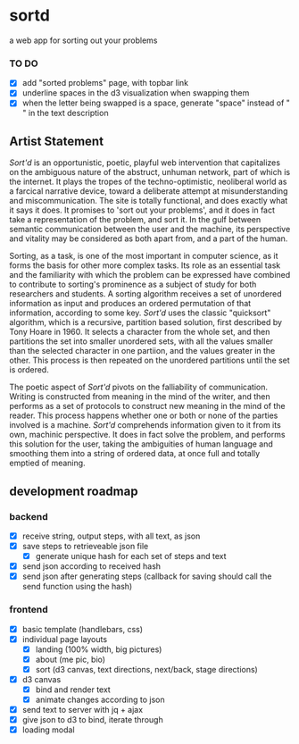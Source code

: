 # sortd
a web app for sorting out your problems

### TO DO

- [x] add "sorted problems" page, with topbar link
- [x] underline spaces in the d3 visualization when swapping them
- [x] when the letter being swapped is a space, generate "space" instead of " " in the text description

## Artist Statement

_Sort'd_ is an opportunistic, poetic, playful web intervention that capitalizes on the ambiguous nature of the abstruct, unhuman network, part of which is the internet. It plays the tropes of the techno-optimistic, neoliberal world as a farcical narrative device, toward a deliberate attempt at misunderstanding and miscommunication. The site is totally functional, and does exactly what it says it does. It promises to 'sort out your problems', and it does in fact take a representation of the problem, and sort it. In the gulf between semantic communication between the user and the machine, its perspective and vitality may be considered as both apart from, and a part of the human.

Sorting, as a task, is one of the most important in computer science, as it forms the basis for other more complex tasks. Its role as an essential task and the familiarity with which the problem can be expressed have combined to contribute to sorting's prominence as a subject of study for both researchers and students. A sorting algorithm receives a set of unordered information as input and produces an ordered permutation of that information, according to some key. _Sort'd_ uses the classic "quicksort" algorithm, which is a recursive, partition based solution, first described by Tony Hoare in 1960. It selects a character from the whole set, and then partitions the set into smaller unordered sets, with all the values smaller than the selected character in one partiion, and the values greater in the other. This process is then repeated on the unordered partitions until the set is ordered.

The poetic aspect of _Sort'd_ pivots on the falliability of communication. Writing is constructed from meaning in the mind of the writer, and then performs as a set of protocols to construct new meaning in the mind of the reader. This process happens whether one or both or none of the parties involved is a machine. _Sort'd_ comprehends information given to it from its own, machinic perspective. It does in fact solve the problem, and performs this solution for the user, taking the ambiguities of human language and smoothing them into a string of ordered data, at once full and totally emptied of meaning.

## development roadmap

### backend

- [x] receive string, output steps, with all text, as json
- [x] save steps to retrieveable json file
  - [x] generate unique hash for each set of steps and text
- [x] send json according to received hash
- [x] send json after generating steps (callback for saving should call the send function using the hash)

### frontend

- [x] basic template (handlebars, css)
- [x] individual page layouts
  - [x] landing (100% width, big pictures)
  - [x] about (me pic, bio)
  - [x] sort (d3 canvas, text directions, next/back, stage directions)
- [x] d3 canvas
  - [x] bind and render text
  - [x] animate changes according to json
- [x] send text to server with jq + ajax
- [x] give json to d3 to bind, iterate through
- [x] loading modal
